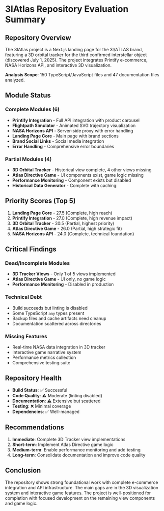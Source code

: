 # 3IAtlas Repository Evaluation Summary

## Repository Overview
The 3IAtlas project is a Next.js landing page for the 3I/ATLAS brand, featuring a 3D orbital tracker for the third confirmed interstellar object (discovered July 1, 2025). The project integrates Printify e-commerce, NASA Horizons API, and interactive 3D visualization.

**Analysis Scope**: 150 TypeScript/JavaScript files and 47 documentation files analyzed.

## Module Status

### Complete Modules (6)
- **Printify Integration** - Full API integration with product carousel
- **Flightpath Simulator** - Animated SVG trajectory visualization
- **NASA Horizons API** - Server-side proxy with error handling
- **Landing Page Core** - Main page with brand sections
- **Brand Social Links** - Social media integration
- **Error Handling** - Comprehensive error boundaries

### Partial Modules (4)
- **3D Orbital Tracker** - Historical view complete, 4 other views missing
- **Atlas Directive Game** - UI components exist, game logic missing
- **Performance Monitoring** - Component exists but disabled
- **Historical Data Generator** - Complete with caching

## Priority Scores (Top 5)
1. **Landing Page Core** - 27.5 (Complete, high reach)
2. **Printify Integration** - 27.0 (Complete, high revenue impact)
3. **3D Orbital Tracker** - 30.5 (Partial, highest priority)
4. **Atlas Directive Game** - 26.0 (Partial, high strategic fit)
5. **NASA Horizons API** - 24.0 (Complete, technical foundation)

## Critical Findings

### Dead/Incomplete Modules
- **3D Tracker Views** - Only 1 of 5 views implemented
- **Atlas Directive Game** - UI only, no game logic
- **Performance Monitoring** - Disabled in production

### Technical Debt
- Build succeeds but linting is disabled
- Some TypeScript `any` types present
- Backup files and cache artifacts need cleanup
- Documentation scattered across directories

### Missing Features
- Real-time NASA data integration in 3D tracker
- Interactive game narrative system
- Performance metrics collection
- Comprehensive testing suite

## Repository Health
- **Build Status**: ✅ Successful
- **Code Quality**: ⚠️ Moderate (linting disabled)
- **Documentation**: ⚠️ Extensive but scattered
- **Testing**: ❌ Minimal coverage
- **Dependencies**: ✅ Well-managed

## Recommendations
1. **Immediate**: Complete 3D Tracker view implementations
2. **Short-term**: Implement Atlas Directive game logic
3. **Medium-term**: Enable performance monitoring and add testing
4. **Long-term**: Consolidate documentation and improve code quality

## Conclusion
The repository shows strong foundational work with complete e-commerce integration and API infrastructure. The main gaps are in the 3D visualization system and interactive game features. The project is well-positioned for completion with focused development on the remaining view components and game logic.
